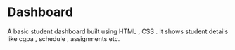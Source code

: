 # Dashboard
A basic student dashboard built using HTML , CSS . It shows student details like cgpa , schedule , assignments etc.
